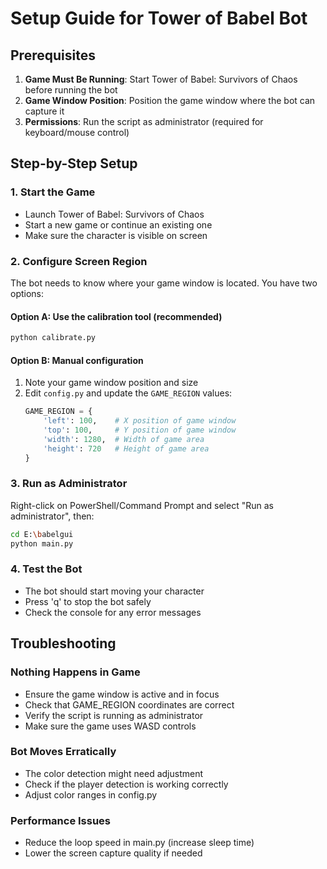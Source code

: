 # Setup Guide for Tower of Babel Bot

## Prerequisites
1. **Game Must Be Running**: Start Tower of Babel: Survivors of Chaos before running the bot
2. **Game Window Position**: Position the game window where the bot can capture it
3. **Permissions**: Run the script as administrator (required for keyboard/mouse control)

## Step-by-Step Setup

### 1. Start the Game
- Launch Tower of Babel: Survivors of Chaos
- Start a new game or continue an existing one
- Make sure the character is visible on screen

### 2. Configure Screen Region
The bot needs to know where your game window is located. You have two options:

#### Option A: Use the calibration tool (recommended)
```bash
python calibrate.py
```

#### Option B: Manual configuration
1. Note your game window position and size
2. Edit `config.py` and update the `GAME_REGION` values:
   ```python
   GAME_REGION = {
       'left': 100,    # X position of game window
       'top': 100,     # Y position of game window  
       'width': 1280,  # Width of game area
       'height': 720   # Height of game area
   }
   ```

### 3. Run as Administrator
Right-click on PowerShell/Command Prompt and select "Run as administrator", then:
```bash
cd E:\babelgui
python main.py
```

### 4. Test the Bot
- The bot should start moving your character
- Press 'q' to stop the bot safely
- Check the console for any error messages

## Troubleshooting

### Nothing Happens in Game
- Ensure the game window is active and in focus
- Check that GAME_REGION coordinates are correct
- Verify the script is running as administrator
- Make sure the game uses WASD controls

### Bot Moves Erratically  
- The color detection might need adjustment
- Check if the player detection is working correctly
- Adjust color ranges in config.py

### Performance Issues
- Reduce the loop speed in main.py (increase sleep time)
- Lower the screen capture quality if needed
